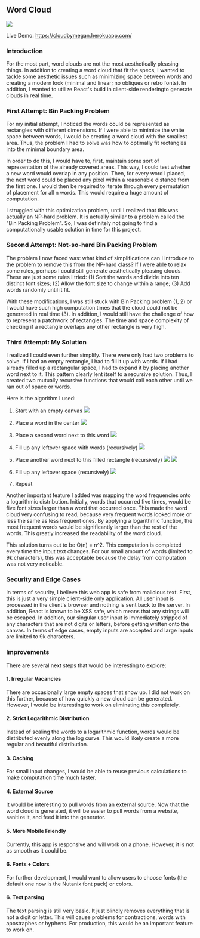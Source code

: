 

## Word Cloud
![](https://github.com/mwwu/wordcloud/blob/master/imgs/cloud.png)

Live Demo: https://cloudbymegan.herokuapp.com/

### Introduction
For the most part, word clouds are not the most aesthetically pleasing things. In addition to creating a word cloud that fit the specs, I wanted to tackle some aesthetic issues such as minimizing space between words and creating a modern look (minimal and linear; no obliques or retro fonts). In addition, I wanted to utilize React's build in client-side renderingto generate clouds in real time. 

### First Attempt: Bin Packing Problem
For my initial attempt, I noticed the words could be represented as rectangles with different dimensions. If I were able to minimize the white space between words, I would be creating a word cloud with the smallest area. Thus, the problem I had to solve was how to optimally fit rectangles into the minimal boundary area.

In order to do this, I would have to, first, maintain some sort of representation of the already covered areas. This way, I could test whether a new word would overlap in any position. Then, for every word I placed, the next word could be placed any pixel within a reasonable distance from the first one. I would then be required to iterate through every permutation of placement for all n words. This would require a huge amount of computation.

I struggled with this optimization problem, until I realized that this was actually an NP-hard problem. It is actually similar to a problem called the "Bin Packing Problem". So, I was definitely not going to find a computationally usable solution in time for this project. 

### Second Attempt: Not-so-hard Bin Packing Problem
The problem I now faced was: what kind of simplifications can I introduce to the problem to remove this from the NP-hard class? If I were able to relax some rules, perhaps I could still generate aesthetically pleasing clouds. These are just some rules I tried: (1) Sort the words and divide into ten distinct font sizes; (2) Allow the font size to change within a range; (3) Add words randomly until it fit. 

With these modifications, I was still stuck with Bin Packing problem (1, 2) or I would have such high computation times that the cloud could not be generated in real time (3). In addition, I would still have the challenge of how to represent a patchwork of rectangles. The time and space complexity of checking if a rectangle overlaps any other rectangle is very high.

### Third Attempt: My Solution
I realized I could even further simplify. There were only had two problems to solve. If I had an empty rectangle, I had to fill it up with words. If I had already filled up a rectangular space, I had to expand it by placing another word next to it. This pattern clearly lent itself to a recursive solution. Thus, I created two mutually recursive functions that would call each other until we ran out of space or words.

Here is the algorithm I used:

1. Start with an empty canvas
![](https://github.com/mwwu/wordcloud/blob/master/imgs/1.jpg)

2. Place a word in the center
![](https://github.com/mwwu/wordcloud/blob/master/imgs/2.jpg)

3. Place a second word next to this word
![](https://github.com/mwwu/wordcloud/blob/master/imgs/3.jpg)

4. Fill up any leftover space with words (recursively)
![](https://github.com/mwwu/wordcloud/blob/master/imgs/4.jpg)

5. Place another word next to this filled rectangle (recursively)
![](https://github.com/mwwu/wordcloud/blob/master/imgs/5_1.jpg)
![](https://github.com/mwwu/wordcloud/blob/master/imgs/5_2.jpg)

6. Fill up any leftover space (recursively)
![](https://github.com/mwwu/wordcloud/blob/master/imgs/6.jpg)

7. Repeat



Another important feature I added was mapping the word frequencies onto a logarithmic distribution. Initially, words that occurred five times, would be five font sizes larger than a word that occurred once. This made the word cloud very confusing to read, because very frequent words looked more or less the same as less frequent ones. By applying a logarithmic function, the most frequent words would be significantly larger than the rest of the words. This greatly increased the readability of the word cloud.

This solution turns out to be O(n) = n^2. This computation is completed every time the input text changes. For our small amount of words (limited to 9k characters), this was acceptable because the delay from computation was not very noticable. 

### Security and Edge Cases
In terms of security, I believe this web app is safe from malicious text. First, this is just a very simple client-side only application. All user input is processed in the client's browser and nothing is sent back to the server. In addition, React is known to be XSS safe, which means that any strings will be escaped. In addition, our singular user input is immediately stripped of any characters that are not digits or letters, before getting written onto the canvas.
In terms of edge cases, empty inputs are accepted and large inputs are limited to 9k characters.

### Improvements
There are several next steps that would be interesting to explore:
#### 1. Irregular Vacancies
There are occasionally large empty spaces that show up. I did not work on this further, because of how quickly a new cloud can be generated. However, I would be interesting to work on eliminating this completely.
#### 2. Strict Logarithmic Distribution
Instead of scaling the words to a logarithmic function, words would be distributed evenly along the log curve. This would likely create a more regular and beautiful distribution.
#### 3. Caching
For small input changes, I would be able to reuse previous calculations to make computation time much faster.
#### 4. External Source
It would be interesting to pull words from an external source. Now that the word cloud is generated, it will be easier to pull words from a website, sanitize it, and feed it into the generator.
#### 5. More Mobile Friendly
Currently, this app is responsive and will work on a phone. However, it is not as smooth as it could be.
#### 6. Fonts + Colors
For further development, I would want to allow users to choose fonts (the default one now is the Nutanix font pack) or colors.
#### 6. Text parsing
The text parsing is still very basic. It just blindly removes everything that is not a digit or letter. This will cause problems for contractions, words with apostraphes or hyphens. For production, this would be an important feature to work on.

